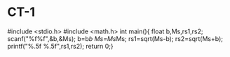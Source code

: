 # CT-1
#include <stdio.h>
#include <math.h>
int main(){
float b,Ms,rs1,rs2;
scanf("%f%f",&b,&Ms);
b=b*b
Ms=Ms*Ms;
rs1=sqrt(Ms-b);
rs2=sqrt(Ms+b);
printf("%.5f %.5f",rs1,rs2);
return 0;}
